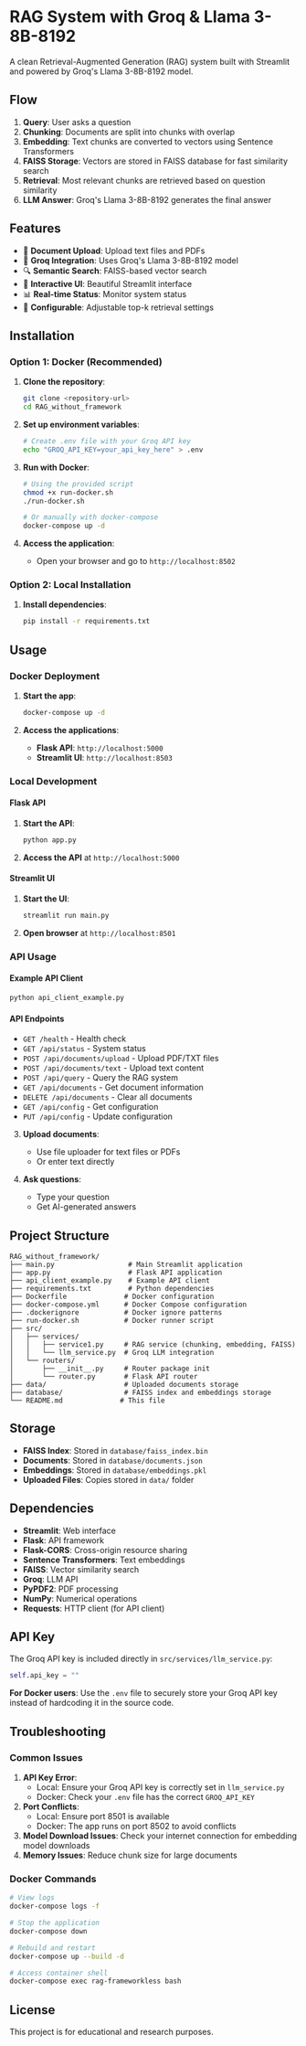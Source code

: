 # RAG System with Groq & Llama 3-8B-8192

A clean Retrieval-Augmented Generation (RAG) system built with Streamlit and powered by Groq's Llama 3-8B-8192 model.

## Flow

1. **Query**: User asks a question
2. **Chunking**: Documents are split into chunks with overlap
3. **Embedding**: Text chunks are converted to vectors using Sentence Transformers
4. **FAISS Storage**: Vectors are stored in FAISS database for fast similarity search
5. **Retrieval**: Most relevant chunks are retrieved based on question similarity
6. **LLM Answer**: Groq's Llama 3-8B-8192 generates the final answer

## Features

- 📄 **Document Upload**: Upload text files and PDFs
- 🤖 **Groq Integration**: Uses Groq's Llama 3-8B-8192 model
- 🔍 **Semantic Search**: FAISS-based vector search
- 💬 **Interactive UI**: Beautiful Streamlit interface
- 📊 **Real-time Status**: Monitor system status
- 🎯 **Configurable**: Adjustable top-k retrieval settings

## Installation

### Option 1: Docker (Recommended)

1. **Clone the repository**:
   ```bash
   git clone <repository-url>
   cd RAG_without_framework
   ```

2. **Set up environment variables**:
   ```bash
   # Create .env file with your Groq API key
   echo "GROQ_API_KEY=your_api_key_here" > .env
   ```

3. **Run with Docker**:
   ```bash
   # Using the provided script
   chmod +x run-docker.sh
   ./run-docker.sh
   
   # Or manually with docker-compose
   docker-compose up -d
   ```

4. **Access the application**:
   - Open your browser and go to `http://localhost:8502`

### Option 2: Local Installation

1. **Install dependencies**:
   ```bash
   pip install -r requirements.txt
   ```

## Usage

### Docker Deployment
1. **Start the app**:
   ```bash
   docker-compose up -d
   ```

2. **Access the applications**:
   - **Flask API**: `http://localhost:5000`
   - **Streamlit UI**: `http://localhost:8503`

### Local Development

#### Flask API
1. **Start the API**:
   ```bash
   python app.py
   ```

2. **Access the API** at `http://localhost:5000`

#### Streamlit UI
1. **Start the UI**:
   ```bash
   streamlit run main.py
   ```

2. **Open browser** at `http://localhost:8501`

### API Usage

#### Example API Client
```bash
python api_client_example.py
```

#### API Endpoints

- `GET /health` - Health check
- `GET /api/status` - System status
- `POST /api/documents/upload` - Upload PDF/TXT files
- `POST /api/documents/text` - Upload text content
- `POST /api/query` - Query the RAG system
- `GET /api/documents` - Get document information
- `DELETE /api/documents` - Clear all documents
- `GET /api/config` - Get configuration
- `PUT /api/config` - Update configuration

3. **Upload documents**:
   - Use file uploader for text files or PDFs
   - Or enter text directly

4. **Ask questions**:
   - Type your question
   - Get AI-generated answers

## Project Structure

```
RAG_without_framework/
├── main.py                  # Main Streamlit application
├── app.py                   # Flask API application
├── api_client_example.py    # Example API client
├── requirements.txt         # Python dependencies
├── Dockerfile              # Docker configuration
├── docker-compose.yml      # Docker Compose configuration
├── .dockerignore           # Docker ignore patterns
├── run-docker.sh           # Docker runner script
├── src/
│   ├── services/
│   │   ├── service1.py     # RAG service (chunking, embedding, FAISS)
│   │   └── llm_service.py  # Groq LLM integration
│   └── routers/
│       ├── __init__.py     # Router package init
│       └── router.py       # Flask API router
├── data/                   # Uploaded documents storage
├── database/               # FAISS index and embeddings storage
└── README.md              # This file
```

## Storage

- **FAISS Index**: Stored in `database/faiss_index.bin`
- **Documents**: Stored in `database/documents.json`
- **Embeddings**: Stored in `database/embeddings.pkl`
- **Uploaded Files**: Copies stored in `data/` folder

## Dependencies

- **Streamlit**: Web interface
- **Flask**: API framework
- **Flask-CORS**: Cross-origin resource sharing
- **Sentence Transformers**: Text embeddings
- **FAISS**: Vector similarity search
- **Groq**: LLM API
- **PyPDF2**: PDF processing
- **NumPy**: Numerical operations
- **Requests**: HTTP client (for API client)

## API Key

The Groq API key is included directly in `src/services/llm_service.py`:
```python
self.api_key = ""
```

**For Docker users**: Use the `.env` file to securely store your Groq API key instead of hardcoding it in the source code.

## Troubleshooting

### Common Issues

1. **API Key Error**: 
   - Local: Ensure your Groq API key is correctly set in `llm_service.py`
   - Docker: Check your `.env` file has the correct `GROQ_API_KEY`
2. **Port Conflicts**: 
   - Local: Ensure port 8501 is available
   - Docker: The app runs on port 8502 to avoid conflicts
3. **Model Download Issues**: Check your internet connection for embedding model downloads
4. **Memory Issues**: Reduce chunk size for large documents

### Docker Commands

```bash
# View logs
docker-compose logs -f

# Stop the application
docker-compose down

# Rebuild and restart
docker-compose up --build -d

# Access container shell
docker-compose exec rag-frameworkless bash
```

## License

This project is for educational and research purposes. 